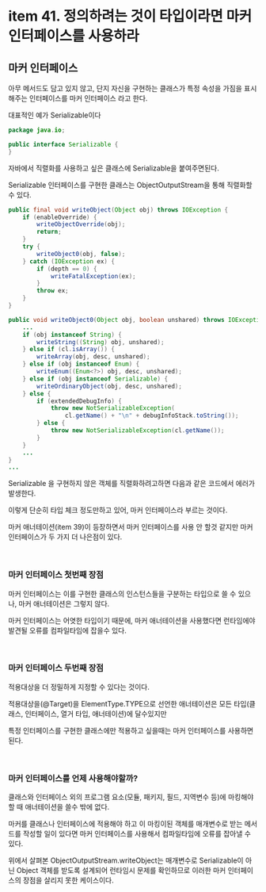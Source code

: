 # item 41. 정의하려는 것이 타입이라면 마커 인터페이스를 사용하라

## 마커 인터페이스

아무 메서드도 담고 있지 않고, 단지 자신을 구현하는 클래스가 특정 속성을 가짐을 표시해주는 인터페이스를 마커 인터페이스 라고 한다.

대표적인 예가 Serializable이다
```java
package java.io;

public interface Serializable { 
}
```
자바에서 직렬화를 사용하고 싶은 클래스에 Serializable을 붙여주면된다.

Serializable 인터페이스를 구현한 클래스는 ObjectOutputStream을 통해 직렬화할 수 있다.

```java
public final void writeObject(Object obj) throws IOException {
    if (enableOverride) {
        writeObjectOverride(obj);
        return;
    }
    try {
        writeObject0(obj, false);
    } catch (IOException ex) {
        if (depth == 0) {
            writeFatalException(ex);
        }
        throw ex;
    }
}
```

```java
public void writeObject0(Object obj, boolean unshared) throws IOException {
    ...
    if (obj instanceof String) {
        writeString((String) obj, unshared);
    } else if (cl.isArray()) {
        writeArray(obj, desc, unshared);
    } else if (obj instanceof Enum) {
        writeEnum((Enum<?>) obj, desc, unshared);
    } else if (obj instanceof Serializable) {
        writeOrdinaryObject(obj, desc, unshared);
    } else {
        if (extendedDebugInfo) {
            throw new NotSerializableException(
                cl.getName() + "\n" + debugInfoStack.toString());
        } else {
            throw new NotSerializableException(cl.getName());
        }
    }
    ...
}
...
```

Serializable 을 구현하지 않은 객체를 직렬화하려고하면 다음과 같은 코드에서 에러가 발생한다.

이렇게 단순히 타입 체크 정도만하고 있어, 마커 인터페이스라 부르는 것이다.

마커 애너테이션(item 39)이 등장하면서 마커 인터페이스를 사용 안 할것 같지만 마커 인터페이스가 두 가지 더 나은점이 있다.

<br>

### 마커 인터페이스 첫번째 장점

마커 인터페이스는 이를 구현한 클래스의 인스턴스들을 구분하는 타입으로 쓸 수 있으나, 마커 애너테이션은 그렇지 않다.

마커 인터페이스는 어엿한 타입이기 때문에, 마커 애너테이션을 사용했다면 런타임에야 발견될 오류를 컴파일타임에 잡을수 있다.

<br>

### 마커 인터페이스 두번째 장점

적용대상을 더 정밀하게 지정할 수 있다는 것이다.

적용대상을(@Target)을 ElementType.TYPE으로 선언한 애너테이션은 모든 타입(클래스, 인터페이스, 열거 타입, 애너테이션)에 달수있지만

특정 인터페이스를 구현한 클래스에만 적용하고 싶을때는 마커 인터페이스를 사용하면 된다.

<br>

### 마커 인터페이스를 언제 사용해야할까?

클래스와 인터페이스 외의 프로그램 요소(모듈, 패키지, 필드, 지역변수 등)에 마킹해야 할 때 애너테이션을 쓸수 밖에 없다.

마커를 클래스나 인터페이스에 적용해야 하고 이 마킹이된 객체를 매개변수로 받는 메서드를 작성할 일이 있다면 마커 인터페이스를 사용해서 컴파일타임에 오류를 잡아낼 수 있다.

위에서 살펴본 ObjectOutputStream.writeObject는 매개변수로 Serializable이 아닌 Object 객체를 받도록 설계되어 런타임시 문제를 확인하므로 이러한 마커 인터페이스의 장점을 살리지 못한 케이스이다.




